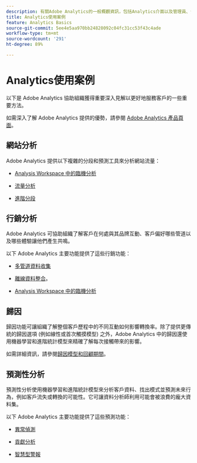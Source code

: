 ```yaml
---
description: 有關Adobe Analytics的一般概觀資訊，包括Analytics介面以及管理員、分析師、使用者和開發人員的快速入門資訊。
title: Analytics使用案例
feature: Analytics Basics
source-git-commit: 5ee4e5aa970bb24828092c04fc31cc53f43c4ade
workflow-type: tm+mt
source-wordcount: '291'
ht-degree: 89%

---
```


# Analytics使用案例

以下是 Adobe Analytics 協助組織獲得重要深入見解以更好地服務客戶的一些重要方法。

如需深入了解 Adobe Analytics 提供的優勢，請參閱 [Adobe Analytics 產品頁面](https://business.adobe.com/products/analytics/adobe-analytics.html)。

## 網站分析

Adobe Analytics 提供以下複雜的分段和預測工具來分析網站流量：

* [Analysis Workspace 中的臨機分析](/help/analyze/analysis-workspace/home.md)

* [流量分析](/help/analyze/analysis-workspace/visualizations/c-flow/flow.md)

* [進階分段](https://experienceleague.adobe.com/docs/analytics/components/segmentation/seg-home.html)


## 行銷分析

Adobe Analytics 可協助組織了解客戶在何處與其品牌互動、客戶偏好哪些管道以及哪些體驗讓他們產生共鳴。

以下 Adobe Analytics 主要功能提供了這些行銷功能：

* [多管道資料收集](https://experienceleague.adobe.com/docs/analytics/analyze/reports-analytics/reporting-interface/overview-data-collection.html?lang=zh-Hant)

* [離線資料整合](https://experienceleague.adobe.com/docs/analytics/import/data-sources/overview.html?lang=zh-Hant)。

* [Analysis Workspace 中的臨機分析](/help/analyze/analysis-workspace/home.md)

## 歸因

歸因功能可讓組織了解整個客戶歷程中的不同互動如何影響轉換率。除了提供更傳統的歸因選項 (例如線性或首次觸摸模型) 之外，Adobe Analytics 中的歸因還使用機器學習和進階統計模型來精確了解每次接觸帶來的影響。

如需詳細資訊，請參閱[歸因模型和回顧期間](/help/analyze/analysis-workspace/attribution/models.md)。

## 預測性分析

預測性分析使用機器學習和進階統計模型來分析客戶資料、找出模式並預測未來行為，例如客戶流失或轉換的可能性。它可讓資料分析師利用可能會被浪費的龐大資料集。

以下 Adobe Analytics 主要功能提供了這些預測功能：

* [異常偵測](#anomaly-detection)

* [貢獻分析](#contribution-analysis)

* [智慧型警報](#intelligent-alerts)